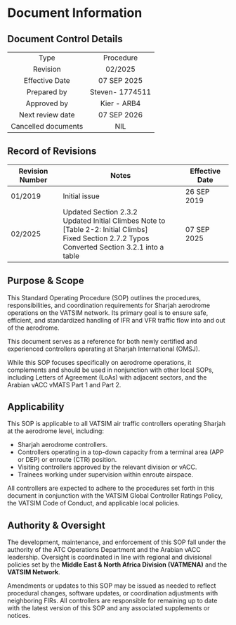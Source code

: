 # Document Information
## Document Control Details
|                     |                                                     |
|:-------------------:|:---------------------------------------------------:|
|         Type        |                    Procedure                        |
|       Revision      |                     02/2025                         |
|    Effective Date   |                    07 SEP 2025                      |
|     Prepared by     |                  Steven- 1774511                    |
|     Approved by     |                    Kier - ARB4                      |
|   Next review date  |                    07 SEP 2026                      |
| Cancelled documents |                       NIL                           |

## Record of Revisions
| Revision Number | Notes         | Effective Date |
|-----------------|---------------|----------------|
| 01/2019         | Initial issue | 26 SEP 2019    |
| 02/2025         | Updated Section 2.3.2<br>Updated Initial Climbes Note to [Table 2-2: Initial Climbs]<br>Fixed Section 2.7.2 Typos<br>Converted Section 3.2.1 into a table             | 07 SEP 2025    |


## Purpose & Scope
This Standard Operating Procedure (SOP) outlines the procedures, responsibilities, and coordination requirements for Sharjah aerodrome operations on the VATSIM network. Its primary goal is to ensure safe, efficient, and standardized handling of IFR and VFR traffic flow into and out of the aerodrome.

This document serves as a reference for both newly certified and experienced controllers operating at Sharjah International (OMSJ).

While this SOP focuses specifically on aerodrome operations, it complements and should be used in nonjunction with other local SOPs, including Letters of Agreement (LoAs) with adjacent sectors, and the Arabian vACC vMATS Part 1 and Part 2.

## Applicability
This SOP is applicable to all VATSIM air traffic controllers operating Sharjah at the aerodrome level, including:

- Sharjah aerodrome controllers.
- Controllers operating in a top-down capacity from a terminal area (APP or DEP) or enroute (CTR) position.
- Visiting controllers approved by the relevant division or vACC.
- Trainees working under supervision within enroute airspace.

All controllers are expected to adhere to the procedures set forth in this document in conjunction with the VATSIM Global Controller Ratings Policy, the VATSIM Code of Conduct, and applicable local policies.

## Authority & Oversight
The development, maintenance, and enforcement of this SOP fall under the authority of the ATC Operations Department and the Arabian vACC leadership. Oversight is coordinated in line with regional and divisional policies set by the **Middle East & North Africa Division (VATMENA)** and the **VATSIM Network**.

Amendments or updates to this SOP may be issued as needed to reflect procedural changes, software updates, or coordination adjustments with neighboring FIRs. All controllers are responsible for remaining up to date with the latest version of this SOP and any associated supplements or notices.